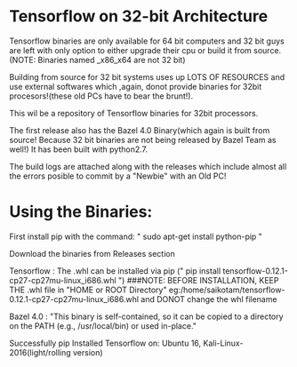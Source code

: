 # Tensorflow on 32-bit Architecture

Tensorflow binaries are only available for 64 bit computers and 32 bit guys are left with only option to either upgrade their cpu or build it from source. (NOTE: Binaries named _x86_x64 are not 32 bit)

Building from source for 32 bit systems uses up LOTS OF RESOURCES and use external softwares which ,again, donot provide binaries for 32bit procesors!(these old PCs have to bear the brunt!).

This wil be a repository of Tensorflow binaries for 32bit processors.

The first release also has the Bazel 4.0 Binary(which again is built from source! Because 32 bit binaries are not being released by Bazel Team as well!)
It has been built with python2.7. 

The build logs are attached along with the releases which include almost all the errors posible to commit by a "Newbie" with an Old PC!

# Using the Binaries:
First install pip with the command: " sudo apt-get install python-pip "

Download the binaries from Releases section 

Tensorflow : The .whl can be installed via pip (" pip install tensorflow-0.12.1-cp27-cp27mu-linux_i686.whl ")
###NOTE: BEFORE INSTALLATION, KEEP THE .whl file in "HOME or ROOT Directory"  eg:/home/saikotam/tensorflow-0.12.1-cp27-cp27mu-linux_i686.whl and DONOT change the whl filename

Bazel 4.0 : "This binary is self-contained, so it can be copied to a directory on the PATH (e.g., /usr/local/bin) or used in-place."

Successfully pip Installed Tensorflow on:
 Ubuntu 16,  Kali-Linux-2016(light/rolling version)
